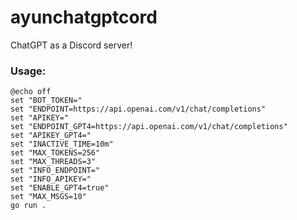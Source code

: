 # ayunchatgptcord
ChatGPT as a Discord server!

### Usage:
```batch
@echo off
set "BOT_TOKEN="
set "ENDPOINT=https://api.openai.com/v1/chat/completions"
set "APIKEY="
set "ENDPOINT_GPT4=https://api.openai.com/v1/chat/completions"
set "APIKEY_GPT4="
set "INACTIVE_TIME=10m"
set "MAX_TOKENS=256"
set "MAX_THREADS=3"
set "INFO_ENDPOINT="
set "INFO_APIKEY="
set "ENABLE_GPT4=true"
set "MAX_MSGS=10"
go run .
```